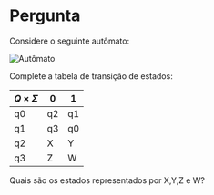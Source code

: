 # Pergunta 
Considere o seguinte autômato:

![Autômato](https://www.seas.upenn.edu/~cit596/notes/dave/dfa1.gif)

Complete a tabela de transição de estados:

$Q \times \Sigma$  | 0  | 1 
-- | -- | --
q0 | q2 | q1
q1 | q3 | q0
q2 | X | Y
q3 | Z | W

Quais são os estados representados por X,Y,Z e W?

